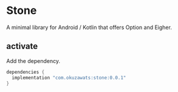 # Stone
A minimal library for Android / Kotlin that offers Option and Eigher.

## activate
Add the dependency.

```groovy
dependencies {
  implementation "com.okuzawats:stone:0.0.1"
}
```
